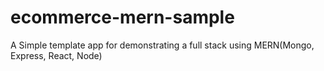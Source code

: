 # ecommerce-mern-sample
A Simple template app for demonstrating a full stack using MERN(Mongo, Express, React, Node)
